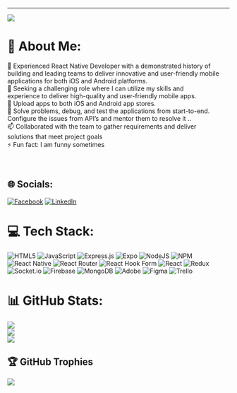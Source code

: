 ---
[![](https://visitcount.itsvg.in/api?id=MalikTamoor&icon=2&color=3)](https://visitcount.itsvg.in)
# 💫 About Me:
🔭 Experienced React Native Developer with a demonstrated history of<br>     building and leading teams to deliver innovative and user-friendly mobile<br>     applications for both iOS and Android platforms.<br>🌱 Seeking a challenging role where I can utilize my skills and<br>     experience to deliver high-quality and user-friendly mobile apps.<br>👯 Upload apps to both iOS and Android app stores.<br>💬 Solve problems, debug, and test the applications from start-to-end.<br>     Configure the issues from API’s and mentor them to resolve it ..<br>📫 Collaborated with the team to gather requirements and deliver<br>     solutions that meet project goals<br>⚡ Fun fact: I am funny sometimes<br><br><br>


## 🌐 Socials:
[![Facebook](https://img.shields.io/badge/Facebook-%231877F2.svg?logo=Facebook&logoColor=white)](https://www.facebook.com/tamoor.fayyaz.3?mibextid=LQQJ4d) [![LinkedIn](https://img.shields.io/badge/LinkedIn-%230077B5.svg?logo=linkedin&logoColor=white)](https://www.linkedin.com/in/tamoor-fayyaz-510b63178) 

# 💻 Tech Stack:
![HTML5](https://img.shields.io/badge/html5-%23E34F26.svg?style=for-the-badge&logo=html5&logoColor=white) ![JavaScript](https://img.shields.io/badge/javascript-%23323330.svg?style=for-the-badge&logo=javascript&logoColor=%23F7DF1E) ![Express.js](https://img.shields.io/badge/express.js-%23404d59.svg?style=for-the-badge&logo=express&logoColor=%2361DAFB) ![Expo](https://img.shields.io/badge/expo-1C1E24?style=for-the-badge&logo=expo&logoColor=#D04A37) ![NodeJS](https://img.shields.io/badge/node.js-6DA55F?style=for-the-badge&logo=node.js&logoColor=white) ![NPM](https://img.shields.io/badge/NPM-%23CB3837.svg?style=for-the-badge&logo=npm&logoColor=white) ![React Native](https://img.shields.io/badge/react_native-%2320232a.svg?style=for-the-badge&logo=react&logoColor=%2361DAFB) ![React Router](https://img.shields.io/badge/React_Router-CA4245?style=for-the-badge&logo=react-router&logoColor=white) ![React Hook Form](https://img.shields.io/badge/React%20Hook%20Form-%23EC5990.svg?style=for-the-badge&logo=reacthookform&logoColor=white) ![React](https://img.shields.io/badge/react-%2320232a.svg?style=for-the-badge&logo=react&logoColor=%2361DAFB) ![Redux](https://img.shields.io/badge/redux-%23593d88.svg?style=for-the-badge&logo=redux&logoColor=white) ![Socket.io](https://img.shields.io/badge/Socket.io-black?style=for-the-badge&logo=socket.io&badgeColor=010101) ![Firebase](https://img.shields.io/badge/firebase-a08021?style=for-the-badge&logo=firebase&logoColor=ffcd34) ![MongoDB](https://img.shields.io/badge/MongoDB-%234ea94b.svg?style=for-the-badge&logo=mongodb&logoColor=white) ![Adobe](https://img.shields.io/badge/adobe-%23FF0000.svg?style=for-the-badge&logo=adobe&logoColor=white) ![Figma](https://img.shields.io/badge/figma-%23F24E1E.svg?style=for-the-badge&logo=figma&logoColor=white) ![Trello](https://img.shields.io/badge/Trello-%23026AA7.svg?style=for-the-badge&logo=Trello&logoColor=white)
# 📊 GitHub Stats:
![](https://github-readme-stats.vercel.app/api?username=MalikTamoor&theme=github_dark_dimmed&hide_border=false&include_all_commits=true&count_private=true)<br/>
![](https://github-readme-streak-stats.herokuapp.com/?user=MalikTamoor&theme=github_dark_dimmed&hide_border=false)<br/>
![](https://github-readme-stats.vercel.app/api/top-langs/?username=MalikTamoor&theme=github_dark_dimmed&hide_border=false&include_all_commits=true&count_private=true&layout=compact)


## 🏆 GitHub Trophies
![](https://github-profile-trophy.vercel.app/?username=MalikTamoor&theme=radical&no-frame=false&no-bg=true&margin-w=4)



<!-- Proudly created with GPRM ( https://gprm.itsvg.in ) -->
